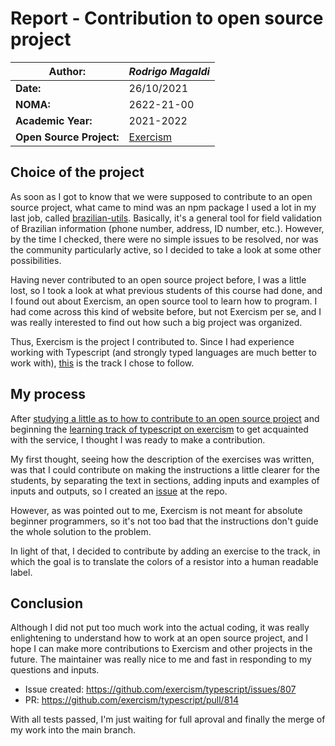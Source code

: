 # Report - Contribution to open source project

| **Author:**              | _Rodrigo Magaldi_                        |
| ------------------------ | ---------------------------------------- |
| **Date:**                | 26/10/2021                               |
| **NOMA:**                | 2622-21-00                               |
| **Academic Year:**       | 2021-2022                                |
| **Open Source Project:** | [Exercism](https://github.com/exercism/) |

## Choice of the project

As soon as I got to know that we were supposed to contribute to an open source project, what came to mind was an npm package I used a lot in my last job, called [brazilian-utils](https://github.com/brazilian-utils/brazilian-utils). Basically, it's a general tool for field validation of Brazilian information (phone number, address, ID number, etc.). However, by the time I checked, there were no simple issues to be resolved, nor was the community particularly active, so I decided to take a look at some other possibilities.

Having never contributed to an open source project before, I was a little lost, so I took a look at what previous students of this course had done, and I found out about Exercism, an open source tool to learn how to program. I had come across this kind of website before, but not Exercism per se, and I was really interested to find out how such a big project was organized.

Thus, Exercism is the project I contributed to. Since I had experience working with Typescript (and strongly typed languages are much better to work with), [this](https://github.com/exercism/) is the track I chose to follow.

## My process

After [studying a little as to how to contribute to an open source project](https://github.com/firstcontributions/first-contributions) and beginning the [learning track of typescript on exercism](https://exercism.org/tracks/typescript) to get acquainted with the service, I thought I was ready to make a contribution.

My first thought, seeing how the description of the exercises was written, was that I could contribute on making the instructions a little clearer for the students, by separating the text in sections, adding inputs and examples of inputs and outputs, so I created an [issue](https://github.com/exercism/typescript/issues/807) at the repo.

However, as was pointed out to me, Exercism is not meant for absolute beginner programmers, so it's not too bad that the instructions don't guide the whole solution to the problem.

In light of that, I decided to contribute by adding an exercise to the track, in which the goal is to translate the colors of a resistor into a human readable label.

## Conclusion

Although I did not put too much work into the actual coding, it was really enlightening to understand how to work at an open source project, and I hope I can make more contributions to Exercism and other projects in the future.
The maintainer was really nice to me and fast in responding to my questions and inputs.

- Issue created: https://github.com/exercism/typescript/issues/807
- PR: https://github.com/exercism/typescript/pull/814

With all tests passed, I'm just waiting for full aproval and finally the merge of my work into the main branch.
